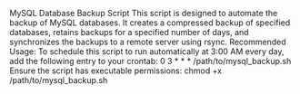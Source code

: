 
MySQL Database Backup Script
This script is designed to automate the backup of MySQL databases. It creates a 
compressed backup of specified databases, retains backups for a specified number of 
days, and synchronizes the backups to a remote server using rsync.
Recommended Usage:
To schedule this script to run automatically at 3:00 AM every day, add the following 
entry to your crontab:
0 3 * * * /path/to/mysql_backup.sh
Ensure the script has executable permissions:
chmod +x /path/to/mysql_backup.sh

